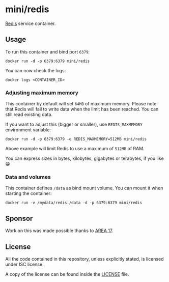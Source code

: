 # mini/redis

[Redis](http://redis.io/) service container.

## Usage

To run this container and bind port `6379`:

```
docker run -d -p 6379:6379 mini/redis
```

You can now check the logs:

```
docker logs <CONTAINER_ID>
```

### Adjusting maximum memory

This container by default will set `64MB` of maximum memory. Please note that
Redis will fail to write data when the limit has been reached. You can still
read existing data.

If you want to adjust this (bigger or smaller), use `REDIS_MAXMEMORY`
environment variable:

```
docker run -d -p 6379:6379 -e REDIS_MAXMEMORY=512MB mini/redis
```

Above example will limit Redis to use a maximum of `512MB` of RAM.

You can express sizes in bytes, kilobytes, gigabytes or terabytes, if you
like :grin:

### Data and volumes

This container defines `/data` as bind mount volume. You can mount it when
starting the container:

```
docker run -v /mydata/redis:/data -d -p 6379:6379 mini/redis
```

## Sponsor

Work on this was made possible thanks to [AREA 17](http://www.area17.com).

## License

All the code contained in this repository, unless explicitly stated, is
licensed under ISC license.

A copy of the license can be found inside the [LICENSE](LICENSE) file.

